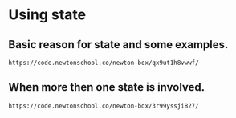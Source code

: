 # Using state

## Basic reason for state and some examples.
    https://code.newtonschool.co/newton-box/qx9ut1h8vwwf/
## When more then one state is involved.
    https://code.newtonschool.co/newton-box/3r99yssji827/

